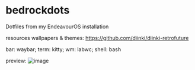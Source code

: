 # bedrockdots
Dotfiles from my EndeavourOS installation

resources
wallpapers & themes: https://github.com/diinki/diinki-retrofuture

bar: waybar;
term: kitty;
wm: labwc;
shell: bash

preview:
![image](https://github.com/user-attachments/assets/fee7fb62-b02b-474a-961f-4295dcd66483)
